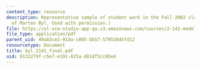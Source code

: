 ```yaml
---
content_type: resource
description: Representative sample of student work in the Fall 2002 class. (Courtesy
  of Marten Byl. Used with permission.)
file: https://ol-ocw-studio-app-qa.s3.amazonaws.com/courses/2-141-modeling-and-simulation-of-dynamic-systems-fall-2006/9132279fc5e7e191825ad81df5cc85e4_byl_2141_final.pdf
file_type: application/pdf
parent_uid: 49a83ce3-91da-c005-bb57-57953045fd12
resourcetype: Document
title: byl_2141_final.pdf
uid: 9132279f-c5e7-e191-825a-d81df5cc85e4
---
```

